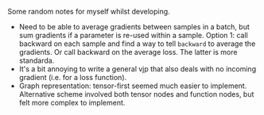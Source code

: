 Some random notes for myself whilst developing.

- Need to be able to average gradients between samples in a batch, but sum gradients if a parameter is re-used within a sample. Option 1: call backward on each sample and find a way to tell `backward` to average the gradients. Or call backward on the average loss. The latter is more standarda.
- It's a bit annoying to write a general vjp that also deals with no incoming gradient (i.e. for a loss function).
- Graph representation: tensor-first seemed much easier to implement. Alternative scheme involved both tensor nodes and function nodes, but felt more complex to implement.
